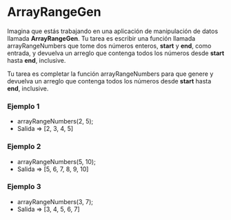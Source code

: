 # ArrayRangeGen
Imagina que estás trabajando en una aplicación de manipulación de datos llamada **ArrayRangeGen**. Tu tarea es escribir una función llamada arrayRangeNumbers que tome dos números enteros, **start** y **end**, como entrada, y devuelva un arreglo que contenga todos los números desde **start** hasta **end**, inclusive.

Tu tarea es completar la función arrayRangeNumbers para que genere y devuelva un arreglo que contenga todos los números desde **start** hasta **end**, inclusive.

### Ejemplo 1
- arrayRangeNumbers(2, 5); 
- Salida => [2, 3, 4, 5]

### Ejemplo 2
- arrayRangeNumbers(5, 10);
- Salida => [5, 6, 7, 8, 9, 10]

### Ejemplo 3
- arrayRangeNumbers(3, 7); 
- Salida => [3, 4, 5, 6, 7]